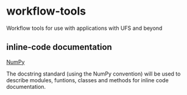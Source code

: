 # workflow-tools
Workflow tools for use with applications with UFS and beyond

## inline-code documentation
[NumPy](https://numpydoc.readthedocs.io/en/latest/format.html#docstring-standard)

The docstring standard (using the NumPy convention) will be used to describe modules, funtions, classes and methods for inline code documentation. 
